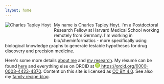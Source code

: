 ```yaml
---
layout: home
---
```

<img src="/img/headshot.jpeg" alt="Charles Tapley Hoyt" align="left" height="60" style="margin-right: 10px"/>
My name is Charles Tapley Hoyt. I'm a Postdoctoral Research Fellow at Harvard Medical School 
working remotely from Germany. I'm working in bio/cheminformatics - more specifically using 
biological knowledge graphs to generate testable hypotheses for drug discovery and 
precision medicine.

Here's some more details [about me](/about.md) and [my research](/research.md). My résumé can be
found [here](https://github.com/cthoyt/resume/raw/master/main.pdf) and everything else on ORCID
at <a href="https://orcid.org/0000-0003-4423-4370"><img alt="ORCID logo"
src="/img/logos/orcid-icon.svg" width="16" height="16" />
https://orcid.org/0000-0003-4423-4370</a>. Content on this site is licensed
as [CC BY 4.0](https://github.com/cthoyt/cthoyt.github.io/blob/master/LICENSE).
See also my [family recipe blog](/recipes).
